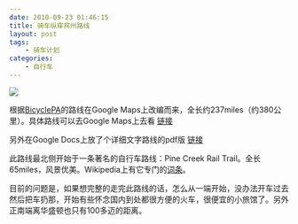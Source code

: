 ```yaml
---
date: 2010-09-23 01:46:15
title: 骑车纵穿宾州路线
layout: post
tags:
    - 骑车计划
categories:
    - 自行车
---
```


<a href="http://goo.gl/maps/KejN">![](http://pic.ztpala.com/wp-content/uploads/2010/09/staticmap.png)</a>

根据[BicyclePA](http://www.bikepa.com/routes/g.htm)的路线在Google Maps上改编而来，全长约237miles（约380公里）。具体路线可以去Google Maps上去看 [链接](http://goo.gl/maps/KejN)

另外在Google Docs上放了个详细文字路线的pdf版 <a href="https://docs.google.com/fileview?id=0B66S8QvtODIYMTYxY2MzYjQtM2ZjNS00NmYyLWExNGMtNGI5OGNlY2M1ZTFi&amp;hl=en" target="_blank">链接</a>

此路线最北侧开始于一条著名的自行车路线：Pine Creek Rail Trail。全长65miles，风景优美。Wikipedia上有它专门的<a href="http://en.wikipedia.org/wiki/Pine_Creek_Rail_Trail" target="_blank">词条</a>。

目前的问题是，如果想完整的走完此路线的话，怎么从一端开始，没办法开车过去然后把车扔那，开始有些怀念国内到处都很方便的火车，很便宜的小旅馆了。另外正南端离华盛顿也只有100多迈的距离。
